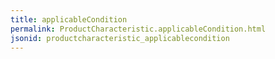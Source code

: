 ```yaml
---
title: applicableCondition
permalink: ProductCharacteristic.applicableCondition.html
jsonid: productcharacteristic_applicablecondition
---
```


